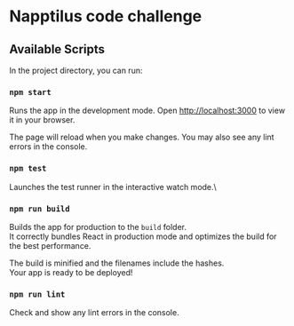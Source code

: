 # Napptilus code challenge

## Available Scripts

In the project directory, you can run:

### `npm start`

Runs the app in the development mode.
Open [http://localhost:3000](http://localhost:3000) to view it in your browser.

The page will reload when you make changes.
You may also see any lint errors in the console.

### `npm test`

Launches the test runner in the interactive watch mode.\

### `npm run build`

Builds the app for production to the `build` folder.\
It correctly bundles React in production mode and optimizes the build for the best performance.

The build is minified and the filenames include the hashes.\
Your app is ready to be deployed!


### `npm run lint`

Check and show any lint errors in the console.

